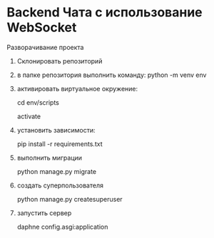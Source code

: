 
# Backend Чата с использование WebSocket


Разворачивание проекта

1) Склонировать репозиторий
2) в папке репозитория выполнить команду: python -m venv env
3) активировать виртуальное окружение:

    cd env/scripts

    activate
4) установить зависимости:

    pip install -r requirements.txt
5) выполнить миграции

    python manage.py migrate
6) создать суперпользователя

    python manage.py createsuperuser
7) запустить сервер

    daphne config.asgi:application